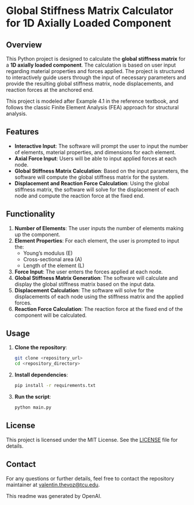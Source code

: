 # Global Stiffness Matrix Calculator for 1D Axially Loaded Component

## Overview

This Python project is designed to calculate the **global stiffness matrix** for a **1D axially loaded component**. The calculation is based on user input regarding material properties and forces applied. The project is structured to interactively guide users through the input of necessary parameters and provide the resulting global stiffness matrix, node displacements, and reaction forces at the anchored end.

This project is modeled after Example 4.1 in the reference textbook, and follows the classic Finite Element Analysis (FEA) approach for structural analysis.

## Features

- **Interactive Input**: The software will prompt the user to input the number of elements, material properties, and dimensions for each element.
- **Axial Force Input**: Users will be able to input applied forces at each node.
- **Global Stiffness Matrix Calculation**: Based on the input parameters, the software will compute the global stiffness matrix for the system.
- **Displacement and Reaction Force Calculation**: Using the global stiffness matrix, the software will solve for the displacement of each node and compute the reaction force at the fixed end.

## Functionality

1. **Number of Elements**: The user inputs the number of elements making up the component.
2. **Element Properties**: For each element, the user is prompted to input the:
   - Young’s modulus (E)
   - Cross-sectional area (A)
   - Length of the element (L)
3. **Force Input**: The user enters the forces applied at each node.
4. **Global Stiffness Matrix Generation**: The software will calculate and display the global stiffness matrix based on the input data.
5. **Displacement Calculation**: The software will solve for the displacements of each node using the stiffness matrix and the applied forces.
6. **Reaction Force Calculation**: The reaction force at the fixed end of the component will be calculated.

## Usage

1. **Clone the repository**:
    ```bash
    git clone <repository_url>
    cd <repository_directory>
    ```

2. **Install dependencies**:
    ```bash
    pip install -r requirements.txt
    ```

3. **Run the script**:
    ```bash
    python main.py
    ```


## License

This project is licensed under the MIT License. See the [LICENSE](LICENSE) file for details.

## Contact

For any questions or further details, feel free to contact the repository maintainer at valentin.thevoz@tcu.edu.

This readme was generated by OpenAI.

